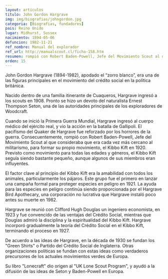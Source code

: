 ```yaml
---
layout: articulos
titulo: John Gordon Hargrave
img: img/biografias/johngordon.jpg
categoria: [Biografias, fundadores]
pais: Reino Unido
lugar: Midhurst, Sussex
nacimiento: 1894-05-06
defuncion: 1982-11-21
ref_nombre: Manual del explorador
ref_url: http://manualscout.cl/ficha-158.htm
resumen: rompió con Robert Baden-Powell, Jefe del Movimiento Scout al que consideraba que era cada vez más cercano al militarismo, para formar su propio movimiento.
orden: 15
---
```

John Gordon Hargrave (1894-1982), apodado el “zorro blanco”, era una de las figuras principales en el movimiento del crédito social en la política británica.

Nacido dentro de una familia itinerante de Cuaqueros, Hargrave ingresó a los scouts en 1908. Pronto se hizo un devoto del naturalista Ernest Thompson Seton, una de las autoridades principales de los exploradores de Woodcraft.

Cuando se inició la Primera Guerra Mundial, Hargrave ingresó al cuerpo médico del ejército real, y vio la acción en la batalla de Gallipoli. El pacifismo del Quaker de Hargrave fue reforzado por los horrores de la guerra. Consecuentemente, rompió con Robert Baden-Powell, Jefe del Movimiento Scout al que consideraba que era cada vez más cercano al militarismo, para formar su propio movimiento, el Kibbo Kift en 1920. Previsto como movimiento para todas las edades y géneros, el Kibbo Kift seguía siendo bastante pequeño, aunque algunos de sus miembros eran influyentes.

El factor clave al principio del Kibbo Kift era la amabilidad con todos los animales, particularmente los pájaros. Este grupo fue el primero en lanzar una campaña formal para proteger especies en peligro en 1921. La ayuda para las especies en peligro continúa siendo proporcionada por el Hargrave Bird Apothecary, una corporación no lucrativa que Hargrave instaló poco antes su muerte en 1982.

Hargrave se reunió con Clifford Hugh Douglas un ingeniero economista, en 1923 y fue convencido de las ventajas del Crédito Social, mientras que Douglas admiró la disciplina y la espiritualidad del Kibbo Kift. Hargrave incorporó gradualmente la teoría del Crédito Social en el Kibbo Kift, terminando el proceso en 1927.

De acuerdo a las ideas de Hargrave, en la década de 1930 se fundan los "Green Shirts" o Partido del Crédito Social de Inglaterra. Otras organizaciones políticas se fundan con estas ideas como verdaderos precursores de los actuales movimientos verdes de Europa.

Su libro "Lonecraft" dio origen al "UK Lone Scout Program", y ayudó a la difusión de las ideas de Seton y Baden-Powell en Europa.
